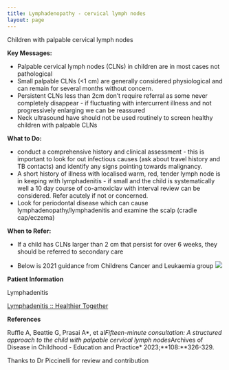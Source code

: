 ```yaml
---
title: Lymphadenopathy - cervical lymph nodes
layout: page
---
```

Children with palpable cervical lymph nodes

**Key Messages:**

- Palpable cervical lymph nodes (CLNs) in children are in most cases not pathological
- Small palpable CLNs (<1 cm) are generally considered physiological and can remain for several months without concern.
- Persistent CLNs  less than 2cm don’t require referral as some never completely disappear - if fluctuating with intercurrent illness and not progressively enlarging we can be reassured
- Neck ultrasound have should not be used routinely to screen healthy children with palpable CLNs

**What to Do:**

- conduct a comprehensive history and clinical assessment - this  is important to look for out infectious causes (ask about  travel history and TB contacts) and identify any signs pointing towards malignancy.
- A short history of illness with localised warm, red, tender lymph node is in keeping with lymphadenitis - if small and  the child is systematically well a 10 day course of co-amoxiclav with interval review can be considered.  Refer acutely if not or concerned.
- Look for periodontal disease which can cause lymphadenopathy/lymphadenitis and examine the scalp (cradle cap/eczema)

**When to Refer:**

- If a child has CLNs larger than 2 cm that persist for over 6 weeks, they should be referred to secondary care

- Below is 2021 guidance from Childrens Cancer and Leukaemia group
![]({{site.baseurl}}/images/IMG_0419.JPG)



**Patient Information**

Lymphadenitis 

[Lymphadenitis :: Healthier Together](https://www.what0-18.nhs.uk/professionals/paramedics/safety-netting-documents-parents/lymphadenitis)

**References**

Ruffle A, Beattie G, Prasai A*, et al*Fifteen-minute consultation: A structured approach to the child with palpable cervical lymph nodes*Archives of Disease in Childhood - Education and Practice* 2023;**108:**326-329.

Thanks to Dr Piccinelli for review and contribution